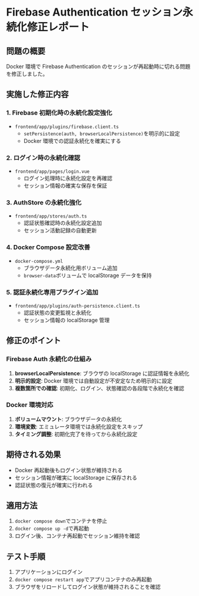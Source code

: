 # Firebase Authentication セッション永続化修正レポート

## 問題の概要

Docker 環境で Firebase Authentication のセッションが再起動時に切れる問題を修正しました。

## 実施した修正内容

### 1. Firebase 初期化時の永続化設定強化

- `frontend/app/plugins/firebase.client.ts`
  - `setPersistence(auth, browserLocalPersistence)`を明示的に設定
  - Docker 環境での認証永続化を確実にする

### 2. ログイン時の永続化確認

- `frontend/app/pages/login.vue`
  - ログイン処理時に永続化設定を再確認
  - セッション情報の確実な保存を保証

### 3. AuthStore の永続化強化

- `frontend/app/stores/auth.ts`
  - 認証状態確認時の永続化設定追加
  - セッション活動記録の自動更新

### 4. Docker Compose 設定改善

- `docker-compose.yml`
  - ブラウザデータ永続化用ボリューム追加
  - `browser-data`ボリュームで localStorage データを保持

### 5. 認証永続化専用プラグイン追加

- `frontend/app/plugins/auth-persistence.client.ts`
  - 認証状態の変更監視と永続化
  - セッション情報の localStorage 管理

## 修正のポイント

### Firebase Auth 永続化の仕組み

1. **browserLocalPersistence**: ブラウザの localStorage に認証情報を永続化
2. **明示的設定**: Docker 環境では自動設定が不安定なため明示的に設定
3. **複数箇所での確認**: 初期化、ログイン、状態確認の各段階で永続化を確認

### Docker 環境対応

1. **ボリュームマウント**: ブラウザデータの永続化
2. **環境変数**: エミュレータ環境では永続化設定をスキップ
3. **タイミング調整**: 初期化完了を待ってから永続化設定

## 期待される効果

- Docker 再起動後もログイン状態が維持される
- セッション情報が確実に localStorage に保存される
- 認証状態の復元が確実に行われる

## 適用方法

1. `docker compose down`でコンテナを停止
2. `docker compose up -d`で再起動
3. ログイン後、コンテナ再起動でセッション維持を確認

## テスト手順

1. アプリケーションにログイン
2. `docker compose restart app`でアプリコンテナのみ再起動
3. ブラウザをリロードしてログイン状態が維持されることを確認
